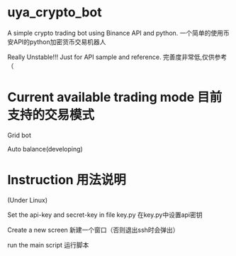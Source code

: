 # uya_crypto_bot
A simple crypto trading bot using Binance API and python.
一个简单的使用币安API的python加密货币交易机器人

Really Unstable!!! Just for API sample and reference.
完善度非常低,仅供参考（

# Current available trading mode 目前支持的交易模式
Grid bot

Auto balance(developing)

# Instruction 用法说明
(Under Linux)

Set the api-key and secret-key in file key.py
在key.py中设置api密钥

Create a new screen
新建一个窗口（否则退出ssh时会弹出）

run the main script
运行脚本
